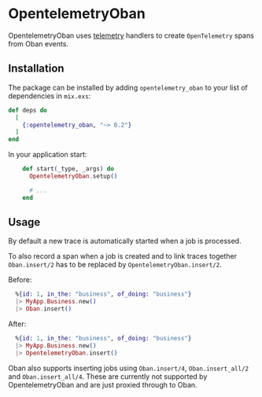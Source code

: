 # OpentelemetryOban

OpentelemetryOban uses [telemetry](https://hexdocs.pm/telemetry/) handlers to
create `OpenTelemetry` spans from Oban events.

## Installation

The package can be installed by adding `opentelemetry_oban` to your list of
dependencies in `mix.exs`:

```elixir
def deps do
  [
    {:opentelemetry_oban, "~> 0.2"}
  ]
end
```

In your application start:

```elixir
    def start(_type, _args) do
      OpentelemetryOban.setup()

      # ...
    end
```

## Usage

By default a new trace is automatically started when a job is processed.

To also record a span when a job is created and to link traces together
`Oban.insert/2` has to be replaced by `OpentelemetryOban.insert/2`.

Before:

```elixir
  %{id: 1, in_the: "business", of_doing: "business"}
  |> MyApp.Business.new()
  |> Oban.insert()
```

After:

```elixir
  %{id: 1, in_the: "business", of_doing: "business"}
  |> MyApp.Business.new()
  |> OpentelemetryOban.insert()
```

Oban also supports inserting jobs using `Oban.insert/4`, `Oban.insert_all/2`
and `Oban.insert_all/4`. These are currently not supported by OpentelemetryOban
and are just proxied through to Oban.
